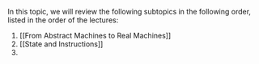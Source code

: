 
In this topic, we will review the following subtopics in the following order, listed in the order of the lectures:

1. [[From Abstract Machines to Real Machines]]
2. [[State and Instructions]]
3. 